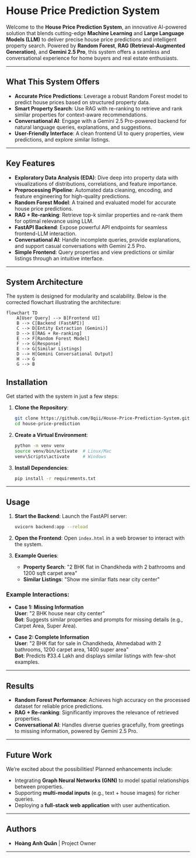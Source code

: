 # House Price Prediction System

Welcome to the **House Price Prediction System**, an innovative AI-powered solution that blends cutting-edge **Machine Learning** and **Large Language Models (LLM)** to deliver precise house price predictions and intelligent property search. Powered by **Random Forest**, **RAG (Retrieval-Augmented Generation)**, and **Gemini 2.5 Pro**, this system offers a seamless and conversational experience for home buyers and real estate enthusiasts.

---

## What This System Offers

-  **Accurate Price Predictions**: Leverage a robust Random Forest model to predict house prices based on structured property data.
-  **Smart Property Search**: Use RAG with re-ranking to retrieve and rank similar properties for context-aware recommendations.
-  **Conversational AI**: Engage with a Gemini 2.5 Pro-powered backend for natural language queries, explanations, and suggestions.
-  **User-Friendly Interface**: A clean frontend UI to query properties, view predictions, and explore similar listings.

---

##  Key Features

- **Exploratory Data Analysis (EDA)**: Dive deep into property data with visualizations of distributions, correlations, and feature importance.
- **Preprocessing Pipeline**: Automated data cleaning, encoding, and feature engineering for high-quality predictions.
- **Random Forest Model**: A trained and evaluated model for accurate house price predictions.
- **RAG + Re-ranking**: Retrieve top-k similar properties and re-rank them for optimal relevance using LLM.
- **FastAPI Backend**: Expose powerful API endpoints for seamless frontend-LLM interaction.
- **Conversational AI**: Handle incomplete queries, provide explanations, and support casual conversations with Gemini 2.5 Pro.
- **Simple Frontend**: Query properties and view predictions or similar listings through an intuitive interface.

---

##  System Architecture

The system is designed for modularity and scalability. Below is the corrected flowchart illustrating the architecture:

```mermaid
flowchart TD
    A[User Query] --> B[Frontend UI]
    B --> C[Backend (FastAPI)]
    C --> D[Entity Extraction (Gemini)]
    D --> E[RAG + Re-ranking]
    E --> F[Random Forest Model]
    F --> G[Response]
    E --> G[Similar Listings]
    D --> H[Gemini Conversational Output]
    H --> G
    G --> B
```

##  Installation

Get started with the system in just a few steps:

1. **Clone the Repository**:
   ```bash
   git clone https://github.com/8qii/House-Price-Prediction-System.git
   cd house-price-prediction
   ```

2. **Create a Virtual Environment**:
   ```bash
   python -m venv venv
   source venv/bin/activate  # Linux/Mac
   venv\Scripts\activate     # Windows
   ```

3. **Install Dependencies**:
   ```bash
   pip install -r requirements.txt
   ```

---

##  Usage

1. **Start the Backend**:
   Launch the FastAPI server:
   ```bash
   uvicorn backend:app --reload
   ```

2. **Open the Frontend**:
   Open `index.html` in a web browser to interact with the system.

3. **Example Queries**:
   - **Property Search**: "2 BHK flat in Chandkheda with 2 bathrooms and 1200 sqft carpet area"
   - **Similar Listings**: "Show me similar flats near city center"

### Example Interactions:

- **Case 1: Missing Information**  
  **User**: "2 BHK house near city center"  
  **Bot**: Suggests similar properties and prompts for missing details (e.g., Carpet Area, Super Area).

- **Case 2: Complete Information**  
  **User**: "2 BHK flat for sale in Chandkheda, Ahmedabad with 2 bathrooms, 1200 carpet area, 1400 super area"  
  **Bot**: Predicts ₹33.4 Lakh and displays similar listings with few-shot examples.

---

##  Results

- **Random Forest Performance**: Achieves high accuracy on the processed dataset for reliable price predictions.
- **RAG + Re-ranking**: Significantly improves the relevance of retrieved properties.
- **Conversational AI**: Handles diverse queries gracefully, from greetings to missing information, powered by Gemini 2.5 Pro.

---

##  Future Work

We’re excited about the possibilities! Planned enhancements include:
- Integrating **Graph Neural Networks (GNN)** to model spatial relationships between properties.
- Supporting **multi-modal inputs** (e.g., text + house images) for richer queries.
- Deploying a **full-stack web application** with user authentication.

---

##  Authors

- **Hoàng Anh Quân** | Project Owner

---


